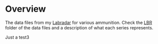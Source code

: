 # Overview

The data files from my  [Labradar](http://mylabradar.com) for various ammunition.  Check the [LBR](./LBR) folder of the data files and a description of what each series represents.


Just a test3




